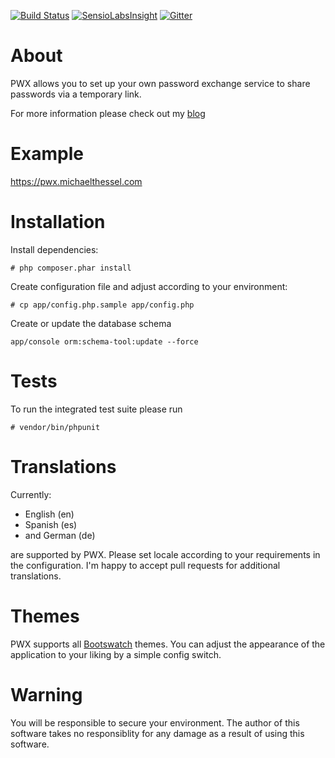[![Build Status](https://travis-ci.org/MichaelThessel/pwx.svg)](https://travis-ci.org/MichaelThessel/pwx)
[![SensioLabsInsight](https://insight.sensiolabs.com/projects/0b168ab7-9e4e-4b31-bbf6-e05a52360209/mini.png)](https://insight.sensiolabs.com/projects/0b168ab7-9e4e-4b31-bbf6-e05a52360209)
[![Gitter](https://badges.gitter.im/Join%20Chat.svg)](https://gitter.im/MichaelThessel/pwx?utm_source=badge&utm_medium=badge&utm_campaign=pr-badge)

About
=====

PWX allows you to set up your own password exchange service to share passwords
via a temporary link.

For more information please check out my [blog](http://michaelthessel.com/tag/pwx/)

Example
============

https://pwx.michaelthessel.com

Installation
============

Install dependencies:
```
# php composer.phar install
```

Create configuration file and adjust according to your environment:
```
# cp app/config.php.sample app/config.php
```

Create or update the database schema
```
app/console orm:schema-tool:update --force
```

Tests
=====

To run the integrated test suite please run
```
# vendor/bin/phpunit
```

Translations
============

Currently:

 * English (en)
 * Spanish (es)
 * and German (de)

are supported by PWX. Please set locale according to your requirements in the
configuration. I'm happy to accept pull requests for additional translations.

Themes
======

PWX supports all [Bootswatch](https://bootswatch.com/) themes. You can adjust
the appearance of the application to your liking by a simple config switch.

Warning
=======

You will be responsible to secure your environment. The author of this software
takes no responsiblity for any damage as a result of using this software.


